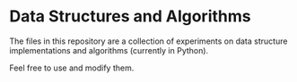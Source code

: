 # Data Structures and Algorithms

The files in this repository are a collection of experiments on data
structure implementations and algorithms (currently in Python).

Feel free to use and modify them.
